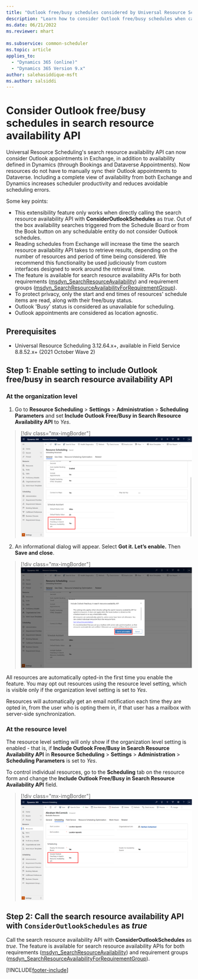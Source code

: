 ```yaml
---
title: "Outlook free/busy schedules considered by Universal Resource Scheduling's search resource availability API | MicrosoftDocs"
description: "Learn how to consider Outlook free/busy schedules when calling Universal Resource Scheduling's search resource availability API."
ms.date: 06/21/2022
ms.reviewer: mhart

ms.subservice: common-scheduler
ms.topic: article
applies_to: 
  - "Dynamics 365 (online)"
  - "Dynamics 365 Version 9.x"
author: salehasiddique-msft
ms.author: salsiddi
---
```



# Consider Outlook free/busy schedules in search resource availability API 

Universal Resource Scheduling's search resource availability API can now consider Outlook appointments in Exchange, in addition to availability defined in Dynamics (through Bookings and Dataverse Appointments). Now resources do not have to manually sync their Outlook appointments to Dataverse. Including a complete view of availability from both Exchange and Dynamics increases scheduler productivity and reduces avoidable scheduling errors.

Some key points:

- This extensibility feature only works when directly calling the search resource availability API with **ConsiderOutlookSchedules** as _true_. Out of the box availability searches triggered from the Schedule Board or from the Book button on any schedulable entity do not consider Outlook schedules.
- Reading schedules from Exchange will increase the time the search resource availability API takes to retrieve results, depending on the number of resources and period of time being considered. We recommend this functionality be used judiciously from custom interfaces designed to work around the retrieval time.
- The feature is available for search resource availability APIs for both requirements ([msdyn_SearchResourceAvailability](/dynamics365/field-service/search-resource-availability-api)) and requirement groups ([msdyn_SearchResourceAvailabilityForRequirementGroup](/dynamics365/field-service/search-resource-availability-api)).
- To protect privacy, only the start and end times of resources' schedule items are read, along with their free/busy status.
- Outlook 'Busy' status is considered as unavailable for scheduling.
- Outlook appointments are considered as location agnostic.

## Prerequisites

- Universal Resource Scheduling 3.12.64.x+, available in Field Service 8.8.52.x+ (2021 October Wave 2)

## Step 1: Enable setting to include Outlook free/busy in search resource availability API  

### At the organization level

1. Go to **Resource Scheduling** > **Settings** > **Administration** > **Scheduling Parameters** and set **Include Outlook Free/Busy in Search Resource Availability API** to *Yes*.

> [!div class="mx-imgBorder"]
> ![Screenshot of organization level setting.](../media/OutlookFreeBusyInSAAPI-SchedulingParameters.png)

2. An informational dialog will appear. Select **Got it. Let’s enable.** Then **Save and close**. 

> [!div class="mx-imgBorder"]
> ![Screenshot of dialog.](../media/OutlookFreeBusyInSAAPI-Dialog.png)

All resources are automatically opted-in the first time you enable the feature. You may opt out resources using the resource level setting, which is visible only if the organization level setting is set to *Yes*. 

Resources will automatically get an email notification each time they are opted in, from the user who is opting them in, if that user has a mailbox with server-side synchronization. 

### At the resource level

The resource level setting will only show if the organization level setting is enabled - that is, if **Include Outlook Free/Busy in Search Resource Availability API** in **Resource Scheduling** > **Settings** > **Administration** > **Scheduling Parameters** is set to *Yes*.

To control individual resources, go to the **Scheduling** tab on the resource form and change the **Include Outlook Free/Busy in Search Resource Availability API** field. 

> [!div class="mx-imgBorder"]
> ![Screenshot of resource level setting.](../media/OutlookFreeBusyInSAAPI-ResourceFlag.png)

## Step 2: Call the search resource availability API with ```ConsiderOutlookSchedules``` as _true_

Call the search resource availability API with **ConsiderOutlookSchedules** as _true_. The feature is available for search resource availability APIs for both requirements ([msdyn_SearchResourceAvailability](/dynamics365/field-service/search-resource-availability-api)) and requirement groups ([msdyn_SearchResourceAvailabilityForRequirementGroup](/dynamics365/field-service/search-resource-availability-api)).


[!INCLUDE[footer-include](../../includes/footer-banner.md)]
